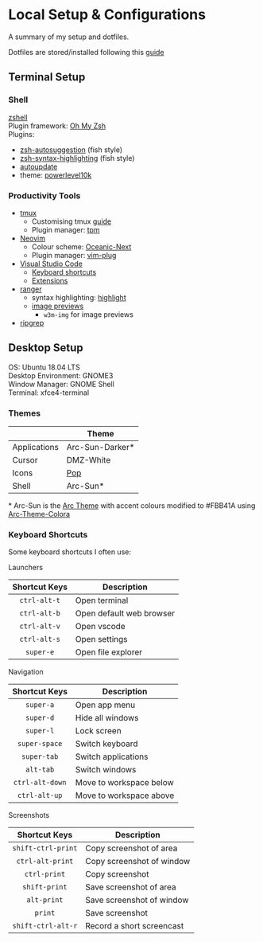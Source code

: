 # Local Setup & Configurations

A summary of my setup and dotfiles.

Dotfiles are stored/installed following this [guide](https://www.atlassian.com/git/tutorials/dotfiles)

## Terminal Setup

### Shell

[zshell](https://github.com/robbyrussell/oh-my-zsh/wiki/Installing-ZSH)  
Plugin framework: [Oh My Zsh](https://github.com/robbyrussell/oh-my-zsh)  
Plugins:

* [zsh-autosuggestion](https://github.com/zsh-users/zsh-autosuggestions) (fish style)
* [zsh-syntax-highlighting](https://github.com/zsh-users/zsh-syntax-highlighting) (fish style)
* [autoupdate](https://github.com/TamCore/autoupdate-oh-my-zsh-plugins)
* theme: [powerlevel10k](https://github.com/romkatv/powerlevel10k?fbclid=IwAR0xEmjJLjOCjxB75KiU6Ab-2ehSDVXacIm6suddTm6Q_5_t7bD-XjS4o14)

### Productivity Tools

* [tmux](https://github.com/tmux/tmux/wiki)
    * Customising tmux [guide](https://hackernoon.com/customizing-tmux-b3d2a5050207)
    * Plugin manager: [tpm](https://github.com/tmux-plugins/tpm)
* [Neovim](https://github.com/neovim/neovim)
    * Colour scheme: [Oceanic-Next](https://github.com/hillaryychan/oceanic-next)
    * Plugin manager: [vim-plug](https://github.com/junegunn/vim-plug)
* [Visual Studio Code](https://code.visualstudio.com/)
    * [Keyboard shortcuts](https://code.visualstudio.com/shortcuts/keyboard-shortcuts-windows.pdf)
    * [Extensions](https://github.com/hillaryychan/dotfiles/blob/master/.vscode/extensions_list)
* [ranger](https://github.com/ranger/ranger)
    * syntax highlighting: [highlight](http://www.andre-simon.de/doku/highlight/en/highlight.php)
    * [image previews](https://github.com/ranger/ranger/wiki/Image-Previews)
        * `w3m-img` for image previews
* [ripgrep](https://github.com/BurntSushi/ripgrep)

## Desktop Setup

OS: Ubuntu 18.04 LTS  
Desktop Environment: GNOME3  
Window Manager: GNOME Shell  
Terminal: xfce4-terminal

### Themes

|               | Theme                                     |
| ---           | ---                                       |
| Applications  | Arc-Sun-Darker\*                          |
| Cursor        | DMZ-White                                 |
| Icons         | [Pop](https://github.com/pop-os/gtk-theme)|
| Shell         | Arc-Sun\*                                 |

\* Arc-Sun is the [Arc Theme](https://github.com/horst3180/arc-theme) with accent colours modified to #FBB41A using [Arc-Theme-Colora](https://github.com/erikdubois/Arc-Theme-Colora)

### Keyboard Shortcuts

Some keyboard shortcuts I often use:

Launchers

| Shortcut Keys | Description               |
| :---:         | ---                       |
| `ctrl-alt-t`  | Open terminal             |
| `ctrl-alt-b`  | Open default web browser  |
| `ctrl-alt-v`  | Open vscode               |
| `ctrl-alt-s`  | Open settings             |
| `super-e`     | Open file explorer        |

Navigation

| Shortcut Keys     | Description                       |
| :---:             | ---                               |
| `super-a`         | Open app menu                     |
| `super-d`         | Hide all windows                  |
| `super-l`         | Lock screen                       |
| `super-space`     | Switch keyboard                   |
| `super-tab`       | Switch applications               |
| `alt-tab`         | Switch windows                    |
| `ctrl-alt-down`   | Move to workspace below           |
| `ctrl-alt-up`     | Move to workspace above           |

Screenshots

| Shortcut Keys         | Description               |
| :---:                 | ---                       |
| `shift-ctrl-print`    | Copy screenshot of area   |
| `ctrl-alt-print`      | Copy screenshot of window |
| `ctrl-print`          | Copy screenshot           |
| `shift-print`         | Save screenshot of area   |
| `alt-print`           | Save screenshot of window |
| `print`               | Save screenshot           |
| `shift-ctrl-alt-r`    | Record a short screencast |
